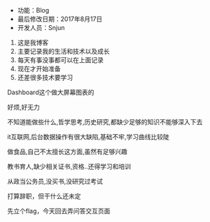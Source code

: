  * 功能：Blog
 * 最后修改日期：2017年8月17日
 * 开发人员：Snjun 

 1. 这是我博客
 2. 主要记录我的生活和技术以及成长
 3. 每天有事没事都可以在上面记录
 4. 现在才开始准备
 5. 还差很多技术要学习


Dashboard这个做大屏幕图表的

好烦,好无力

不知道能做些什么,哲学思考,历史研究,都缺少足够的知识不能够深入下去

it互联网,后台数据操作有很大缺陷,基础不牢,学习曲线比较陡

做食品,自己不太擅长这方面,虽然有足够兴趣

教书育人,缺少相关证书,资格..还得学习和培训

从政当公务员,没买书,没研究过考试

打算辞职，但干什么还未定

先立个flag，今天回去弄问答交互页面
